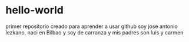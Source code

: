 # hello-world
primer repositorio creado para aprender a usar github
soy jose antonio lezkano, naci en Bilbao y soy de carranza
y mis padres son luis y carmen
